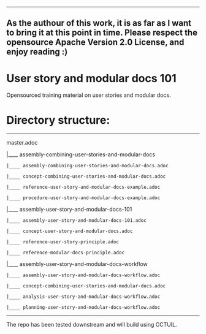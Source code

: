 ----
As the authour of this work, it is as far as I want to bring it at this point in time. Please respect the opensource Apache Version 2.0 License, and enjoy reading :)
----

# User story and modular docs 101
Opensourced training material on user stories and modular docs.

# Directory structure:

----
master.adoc

  |____ assembly-combining-user-stories-and-modular-docs

    |____ assembly-combining-user-stories-and-modular-docs.adoc

    |____ concept-combining-user-stories-and-modular-docs.adoc

    |____ reference-user-story-and-modular-docs-example.adoc

    |____ procedure-user-story-and-modular-docs-example.adoc

  |____ assembly-user-story-and-modular-docs-101

    |____ assembly-user-story-and-modular-docs-101.adoc

    |____ concept-user-story-and-modular-docs.adoc

    |____ reference-user-story-principle.adoc

    |____ reference-modular-docs-principle.adoc

  |____ assembly-user-story-and-modular-docs-workflow

    |____ assembly-user-story-and-modular-docs-workflow.adoc

    |____ concept-combining-user-stories-and-modular-docs.adoc

    |____ analysis-user-story-and-modular-docs-workflow.adoc

    |____ planning-user-story-and-modular-docs-workflow.adoc

----

The repo has been tested downstream and will build using CCTUIL.

